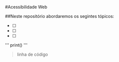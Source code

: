 #Acessibilidade Web

##Neste repositório abordaremos os segintes tópicos:

- [ ]
- [ ]
- [ ]


'''
print()
'''
> linha de código 